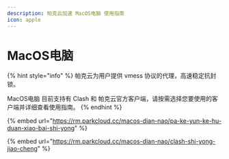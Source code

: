 ```yaml
---
description: 帕克云加速 MacOS电脑 使用指南
icon: apple
---
```


# MacOS电脑

{% hint style="info" %}
帕克云为用户提供 vmess 协议的代理，高速稳定抗封锁。

MacOS电脑 目前支持有 Clash 和 帕克云官方客户端，请按需选择您要使用的客户端并详细查看使用指南。
{% endhint %}

{% embed url="https://rm.parkcloud.cc/macos-dian-nao/pa-ke-yun-ke-hu-duan-xiao-bai-shi-yong" %}

{% embed url="https://rm.parkcloud.cc/macos-dian-nao/clash-shi-yong-jiao-cheng" %}
